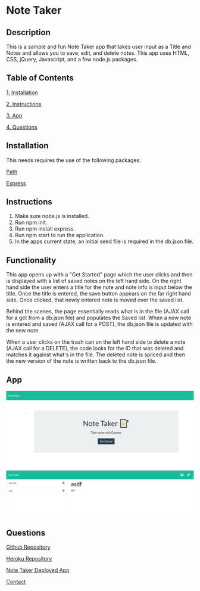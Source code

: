 # Note Taker

 ## Description 
  This is a sample and fun Note Taker app that takes user input as a Title and Notes and allows you to save, edit, and delete notes. This app uses HTML, CSS, jQuery, Javascript, and a few node.js packages.

  ## Table of Contents
  [1.  Installation](##Installation) 

  [2.  Instructions](##Instructions)

  [3.  App](##App)
  
  [4.  Questions](##Questions)

## Installation
  This needs requires the use of the following packages:

  [Path](https://www.npmjs.com/package/path)

  [Express](https://www.npmjs.com/package/express)


## Instructions

  1.    Make sure node.js is installed.
  2.    Run npm init.
  3.    Run npm install express.
  4.    Run npm start to run the application.
  5.    In the apps current state, an initial seed file is required in the db.json file.

## Functionality
 This app opens up with a "Get Started" page which the user clicks and then is displayed with a list of saved notes on the left hand side.  On the right hand side the user enters a title for the note and note info is input below the title.  Once the title is entered, the save button appears on the far right hand side.  Once clicked, that newly entered note is moved over the saved list. 

 Behind the scenes, the page essentially reads what is in the file (AJAX call for a get from a db.json file) and populates the Saved list.  When a new note is entered and saved (AJAX call for a POST), the db.json file is updated with the new note.

 When a user clicks on the trash can on the left hand side to delete a note (AJAX call for a DELETE), the code looks for the ID that was deleted and matches it against what's in the file.  The deleted note is spliced and then the new version of the note is written back to the db.json file.   
  

## App 

  ![Note Taker1](./assets/img/Notetaker1.png)
  ![Note Taker2](./assets/img/Notetaker2.png)

## Questions

  [Github Repository](https://github.com/kurt-austin/NoteTaker)

  [Heroku Repository](https://git.heroku.com/still-falls-29479.git)

  [Note Taker Deployed App]( https://still-falls-29479.herokuapp.com/)

  [Contact](kurt.austin@gmail.com)
